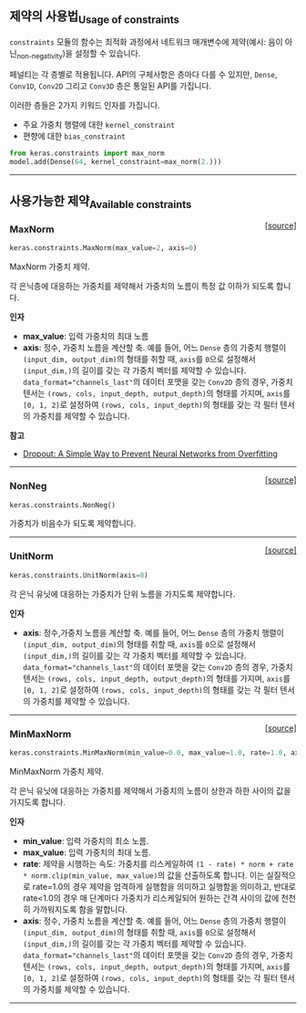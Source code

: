 ## 제약의 사용법<sub>Usage of constraints</sub>

`constraints` 모듈의 함수는 최적화 과정에서 네트워크 매개변수에 제약(예시: 음이 아닌<sub>non-negativity</sub>)을 설정할 수 있습니다.

페널티는 각 층별로 적용됩니다. API의 구체사항은 층마다 다를 수 있지만, `Dense`, `Conv1D`, `Conv2D` 그리고 `Conv3D` 층은 통일된 API를 가집니다.

이러한 층들은 2가지 키워드 인자를 가집니다.

- 주요 가중치 행렬에 대한 `kernel_constraint`
- 편향에 대한 `bias_constraint`


```python
from keras.constraints import max_norm
model.add(Dense(64, kernel_constraint=max_norm(2.)))
```

---

## 사용가능한 제약<sub>Available constraints</sub>


<span style="float:right;">[[source]](https://github.com/keras-team/keras/blob/master/keras/constraints.py#L22)</span>
### MaxNorm

```python
keras.constraints.MaxNorm(max_value=2, axis=0)
```

MaxNorm 가중치 제약.

각 은닉층에 대응하는 가중치를 제약해서
가중치의 노름이 특정 값 이하가 되도록 합니다.

__인자__

- __max_value__: 입력 가중치의 최대 노름
- __axis__: 정수, 가중치 노름을 계산할 축.
    예를 들어, 어느 `Dense` 층의 가중치 행렬이
    `(input_dim, output_dim)`의 형태를 취할 때,
    `axis`를 `0`으로 설정해서 `(input_dim,)`의 길이를 갖는
    각 가중치 벡터를 제약할 수 있습니다.
    `data_format="channels_last"`의 데이터 포맷을 갖는 `Conv2D` 층의 경우,
    가중치 텐서는
    `(rows, cols, input_depth, output_depth)`의 형태를 가지며,
    `axis`를 `[0, 1, 2]`로 설정하여
    `(rows, cols, input_depth)`의 형태를 갖는
    각 필터 텐서의 가중치를 제약할 수 있습니다.

__참고__

- [Dropout: A Simple Way to Prevent Neural Networks from Overfitting](
   http://www.cs.toronto.edu/~rsalakhu/papers/srivastava14a.pdf)
    
----

<span style="float:right;">[[source]](https://github.com/keras-team/keras/blob/master/keras/constraints.py#L61)</span>
### NonNeg

```python
keras.constraints.NonNeg()
```

가중치가 비음수가 되도록 제약합니다.

----

<span style="float:right;">[[source]](https://github.com/keras-team/keras/blob/master/keras/constraints.py#L69)</span>
### UnitNorm

```python
keras.constraints.UnitNorm(axis=0)
```

각 은닉 유닛에 대응하는 가중치가 단위 노름을 가지도록 제약합니다.

__인자__

- __axis__: 정수,가중치 노름을 계산할 축.
    예를 들어, 어느 `Dense` 층의 가중치 행렬이
    `(input_dim, output_dim)`의 형태를 취할 때,
    `axis`를 `0`으로 설정해서 `(input_dim,)`의 길이를 갖는
    각 가중치 벡터를 제약할 수 있습니다.
    `data_format="channels_last"`의 데이터 포맷을 갖는 `Conv2D` 층의 경우,
    가중치 텐서는
    `(rows, cols, input_depth, output_depth)`의 형태를 가지며,
    `axis`를 `[0, 1, 2]`로 설정하여
    `(rows, cols, input_depth)`의 형태를 갖는
    각 필터 텐서의 가중치를 제약할 수 있습니다.
    
----

<span style="float:right;">[[source]](https://github.com/keras-team/keras/blob/master/keras/constraints.py#L98)</span>
### MinMaxNorm

```python
keras.constraints.MinMaxNorm(min_value=0.0, max_value=1.0, rate=1.0, axis=0)
```

MinMaxNorm 가중치 제약.

각 은닉 유닛에 대응하는 가중치를 제약해서
가중치의 노름이 상한과 하한 사이의 값을 가지도록 합니다.

__인자__

- __min_value__: 입력 가중치의 최소 노름.
- __max_value__: 입력 가중치의 최대 노름.
- __rate__: 제약을 시행하는 속도:
    가중치를 리스케일하여
    `(1 - rate) * norm + rate * norm.clip(min_value, max_value)`의 값을 산출하도록 합니다.
    이는 실질적으로 rate=1.0의 경우 제약을 엄격하게 실행함을 의미하고
    실행함을 의미하고, 반대로 rate<1.0의 경우
    매 단계마다 가중치가 리스케일되어
    원하는 간격 사이의 값에 천천히 가까워지도록 함을 말합니다. 
- __axis__: 정수, 가중치 노름을 계산할 축.
    예를 들어, 어느 `Dense` 층의 가중치 행렬이
    `(input_dim, output_dim)`의 형태를 취할 때,
    `axis`를 `0`으로 설정해서 `(input_dim,)`의 길이를 갖는
    각 가중치 벡터를 제약할 수 있습니다.
    `data_format="channels_last"`의 데이터 포맷을 갖는 `Conv2D` 층의 경우,
    가중치 텐서는
    `(rows, cols, input_depth, output_depth)`의 형태를 가지며,
    `axis`를 `[0, 1, 2]`로 설정하여
    `(rows, cols, input_depth)`의 형태를 갖는
    각 필터 텐서의 가중치를 제약할 수 있습니다.
    

---

